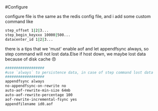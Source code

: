 #Configure

configure file is the same as the redis config file, and i add some custom command like
````bash
step_offset 1|2|3...
step_begin_keyxxx 10000|500...
datacenter_id 1|2|3...
````
there is a tips that we 'must' enable aof and let appendfsync always, so step command will not lost data.Else if host down, we maybe lost data because of disk cache :angry:
````bash
##################
#use `always` to persistence data, in case of step command lost data
##################
appendfsync always
no-appendfsync-on-rewrite no
auto-aof-rewrite-min-size 64mb
auto-aof-rewrite-percentage 100
aof-rewrite-incremental-fsync yes
appendfilename id0.aof
